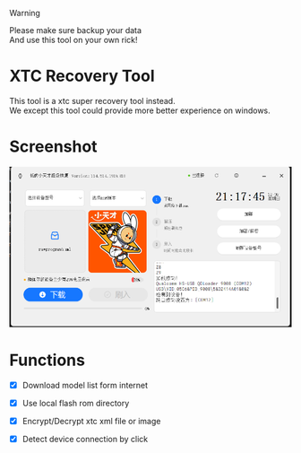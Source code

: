 > [!WARNING]
>
> Please make sure backup your data    
> And use this tool on your own rick!

# XTC Recovery Tool
This tool is a xtc super recovery tool instead.    
We except this tool could provide more better experience on windows.

# Screenshot
![image](image/screenshot1.png)

# Functions
- [x] Download model list form internet    
- [x] Use local flash rom directory    
- [x] Encrypt/Decrypt xtc xml file or image    
- [x] Detect device connection by click    

